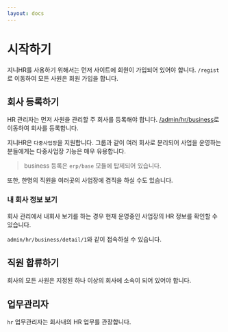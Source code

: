```yaml
---
layout: docs
---
```


# 시작하기
지니HR를 사용하기 위해서는 먼저 사이트에 회원이 가입되어 있어야 합니다.
`/regist`로 이동하여 모든 사원은 회원 가입을 합니다.

## 회사 등록하기
HR 관리자는 먼저 사원을 관리할 주 회사를 등록해야 합니다.
[/admin/hr/business](/admin/hr/business)로 이동하여 회사를 등록합니다.

지니HR은 `다중사업장`을 지원합니다. 그룹과 같이 여러 회사로 분리되어 사업을 운영하는 분들에게는 다중사업장 기능은 매우 유용합니다.
> business 등록은 `erp/base` 모듈에 탑제되어 있습니다.

또한, 한명의 직원을 여러곳의 사업장에 겸직을 하실 수도 있습니다.

### 내 회사 정보 보기
회사 관리에서 내회사 보기를 하는 경우 현재 운영중인 사업장의 HR 정보를 확인할 수 있습니다.

`admin/hr/business/detail/1`와 같이 접속하실 수 있습니다.

## 직원 합류하기
회사의 모든 사원은 지정된 하나 이상의 회사에 소속이 되어 있어야 합니다.



## 업무관리자
`hr` 업무관리자는 회사내의 HR 업무를 관장합니다.

